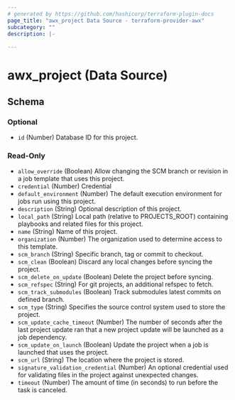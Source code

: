 ```yaml
---
# generated by https://github.com/hashicorp/terraform-plugin-docs
page_title: "awx_project Data Source - terraform-provider-awx"
subcategory: ""
description: |-
  
---
```


# awx_project (Data Source)





<!-- schema generated by tfplugindocs -->
## Schema

### Optional

- `id` (Number) Database ID for this project.

### Read-Only

- `allow_override` (Boolean) Allow changing the SCM branch or revision in a job template that uses this project.
- `credential` (Number) Credential
- `default_environment` (Number) The default execution environment for jobs run using this project.
- `description` (String) Optional description of this project.
- `local_path` (String) Local path (relative to PROJECTS_ROOT) containing playbooks and related files for this project.
- `name` (String) Name of this project.
- `organization` (Number) The organization used to determine access to this template.
- `scm_branch` (String) Specific branch, tag or commit to checkout.
- `scm_clean` (Boolean) Discard any local changes before syncing the project.
- `scm_delete_on_update` (Boolean) Delete the project before syncing.
- `scm_refspec` (String) For git projects, an additional refspec to fetch.
- `scm_track_submodules` (Boolean) Track submodules latest commits on defined branch.
- `scm_type` (String) Specifies the source control system used to store the project.
- `scm_update_cache_timeout` (Number) The number of seconds after the last project update ran that a new project update will be launched as a job dependency.
- `scm_update_on_launch` (Boolean) Update the project when a job is launched that uses the project.
- `scm_url` (String) The location where the project is stored.
- `signature_validation_credential` (Number) An optional credential used for validating files in the project against unexpected changes.
- `timeout` (Number) The amount of time (in seconds) to run before the task is canceled.


